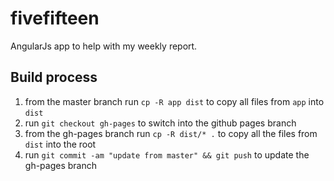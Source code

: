 fivefifteen
===========

AngularJs app to help with my weekly report.


## Build process

1. from the master branch run `cp -R app dist` to copy all files from `app` into `dist`
1. run `git checkout gh-pages` to switch into the github pages branch
1. from the gh-pages branch run `cp -R dist/* .` to copy all the files from `dist` into the root
1. run `git commit -am "update from master" && git push` to update the gh-pages branch
